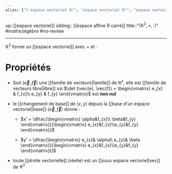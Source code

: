```yaml
---
alias: ["l'espace vectoriel R²", "espace vectoriel R²", "espace vectoriel ℝ²", "R²", "ℝ²"]
---
```

up::[[espace vectoriel]]
sibling:: [[espace affine R carré]]
title::"$(\mathbb{R}^{2}, +, \cdot)$"
#maths/algèbre #no-review 

----
$\mathbb{R}^{2}$ forme un [[espace vectoriel]] avec $+$ et $\cdot$


# Propriétés

 - Soit $(\vec{e}; \vec{f})$ une [[famille de vecteurs|famille]] de $\mathbb{R}^{x}$, elle est [[famille de vecteurs libre|libre]] ssi $\det (\vec{e}, \vec{f}) = \begin{vmatrix} e_{x} & f_{x}\\ e_{y} & f_{y} \end{vmatrix}$ est **non nul**
 - le [[changement de base]] de $(x, y)$ depuis la [[base d'un espace vectoriel|base]] $(\vec{e}, \vec{f})$ donne :
     - $x' = \dfrac{\begin{vmatrix} \alpha&f_{x}\\ \beta&f_{y} \end{vmatrix}}{\begin{vmatrix} e_{x}&f_{x}\\e_{y}&f_{y} \end{vmatrix}}$
     
     - $y' = \dfrac{\begin{vmatrix} e_{x}& \alpha\\ e_{y}& \beta \end{vmatrix}}{\begin{vmatrix} e_{x}&f_{x}\\e_{y}&f_{y} \end{vmatrix}t}$

 - toute [[droite vectorielle]] (réelle) est un [[sous espace vectoriel|sev]] de $\mathbb{R}^{2}$
